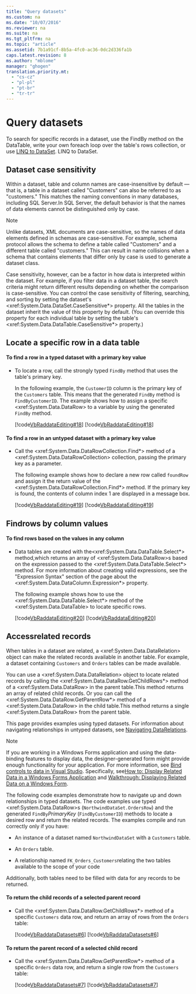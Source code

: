 ```yaml
---
title: "Query datasets"
ms.custom: na
ms.date: "10/07/2016"
ms.reviewer: na
ms.suite: na
ms.tgt_pltfrm: na
ms.topic: "article"
ms.assetid: 7b1a91cf-8b5a-4fc0-ac36-0dc2d336fa1b
caps.latest.revision: 8
ms.author: "mblome"
manager: "ghogen"
translation.priority.mt: 
  - "cs-cz"
  - "pl-pl"
  - "pt-br"
  - "tr-tr"
---
```

# Query datasets
To search for specific records in a dataset,  use the FindBy method on the DataTable, write your own foreach loop over the table's rows collection, or use [LINQ to DataSet](../Topic/LINQ%20to%20DataSet.md). LINQ to DataSet.  
  
## Dataset case sensitivity  
 Within a dataset, table and column names are  case-insensitive by default — that is, a table in a dataset called "Customers" can also be referred to as "customers." This matches the naming conventions in many databases,  including SQL Server.In SQL Server, the default behavior is that the names of data elements cannot be distinguished only by case.  
  
> [!NOTE]
>  Unlike datasets, XML documents are case-sensitive, so the names of data elements defined in schemas are case-sensitive. For example, schema protocol allows the schema to define a table called "Customers" and a different table called "customers." This can result in name collisions when a schema that contains elements that differ only by case is used to generate a dataset class.  
  
 Case sensitivity, however, can be a factor in how data is interpreted within the dataset. For example, if you filter data in a dataset table, the search criteria might return different results depending on whether the comparison is case-sensitive. You can control the case sensitivity of filtering, searching, and sorting by setting the dataset's \<xref:System.Data.DataSet.CaseSensitive*> property. All the tables in the dataset inherit the value of this property by default. (You can override this property for each individual table by setting the table's \<xref:System.Data.DataTable.CaseSensitive*> property.)  
  
## Locate a specific row in a data table  
  
#### To find a row in a typed dataset with a primary key value  
  
-   To locate a row, call the strongly typed `FindBy` method that uses the table's primary key.  
  
     In the following example, the `CustomerID` column is the primary key of the `Customers` table. This means that the generated `FindBy` method is `FindByCustomerID`. The example shows how to assign a specific \<xref:System.Data.DataRow> to a variable by using the generated `FindBy` method.  
  
     [!code[VbRaddataEditing#18](../datatools/codesnippet/CSharp/query-datasets_1.cs)]
[!code[VbRaddataEditing#18](../datatools/codesnippet/VisualBasic/query-datasets_1.vb)]  
  
#### To find a row in an untyped dataset with a primary key value  
  
-   Call the \<xref:System.Data.DataRowCollection.Find*> method of a \<xref:System.Data.DataRowCollection> collection, passing the primary key as a parameter.  
  
     The following example shows how to declare a new row called `foundRow` and assign it the return value of the \<xref:System.Data.DataRowCollection.Find*> method. If the primary key is found, the contents of column index 1 are displayed in a message box.  
  
     [!code[VbRaddataEditing#19](../datatools/codesnippet/CSharp/query-datasets_2.cs)]
[!code[VbRaddataEditing#19](../datatools/codesnippet/VisualBasic/query-datasets_2.vb)]  
  
## Findrows by column values  
  
#### To find rows based on the values in any column  
  
-   Data tables are created with the\<xref:System.Data.DataTable.Select*> method,which returns an array of \<xref:System.Data.DataRow>s based on the expression passed to the \<xref:System.Data.DataTable.Select*> method. For more information about creating valid expressions, see the "Expression Syntax" section of the page about the \<xref:System.Data.DataColumn.Expression*> property.  
  
     The following example shows how to use the \<xref:System.Data.DataTable.Select*> method of the \<xref:System.Data.DataTable> to locate specific rows.  
  
     [!code[VbRaddataEditing#20](../datatools/codesnippet/CSharp/query-datasets_3.cs)]
[!code[VbRaddataEditing#20](../datatools/codesnippet/VisualBasic/query-datasets_3.vb)]  
  
## Accessrelated records  
 When tables in a dataset are related, a \<xref:System.Data.DataRelation> object can make  the related records available in another table. For example, a dataset containing `Customers` and `Orders` tables can be made available.  
  
 You can use a \<xref:System.Data.DataRelation> object to locate related records by calling the \<xref:System.Data.DataRow.GetChildRows*> method of a \<xref:System.Data.DataRow> in the parent table.This method returns an array of related child records. Or you can call the \<xref:System.Data.DataRow.GetParentRow*> method of a \<xref:System.Data.DataRow> in the child table.This method returns a single \<xref:System.Data.DataRow> from the parent table.  
  
 This page provides examples using typed datasets. For information about navigating relationships in untyped datasets, see [Navigating DataRelations](../Topic/Navigating%20DataRelations.md).  
  
> [!NOTE]
>  If you are working in a Windows Forms application and using the data-binding features to display data, the designer-generated form might provide enough functionality for your application. For more information, see [Bind controls to data in Visual Studio](../datatools/bind-controls-to-data-in-visual-studio.md). Specifically, see[How to: Display Related Data in a Windows Forms Application](../datatools/how-to--display-related-data-in-a-windows-forms-application.md) and [Walkthrough: Displaying Related Data on a Windows Form](../datatools/walkthrough--displaying-related-data-on-a-windows-form.md).  
  
 The following code examples demonstrate how to navigate up and down relationships in typed datasets. The code examples use typed \<xref:System.Data.DataRow>s (`NorthwindDataSet.OrdersRow`) and the generated `FindBy`*PrimaryKey* (`FindByCustomerID`) methods to locate a desired row and return the related records. The examples compile and run correctly only if you have:  
  
-   An instance of a dataset named `NorthwindDataSet` with a `Customers` table.  
  
-   An `Orders` table.  
  
-   A relationship named `FK_Orders_Customers`relating the two tables available to the scope of your code  
  
 Additionally, both tables need to be filled with data for any records to be returned.  
  
#### To return the child records of a selected parent record  
  
-   Call the \<xref:System.Data.DataRow.GetChildRows*> method of a specific `Customers` data row, and return an array of rows from the `Orders` table:  
  
     [!code[VbRaddataDatasets#6](../datatools/codesnippet/CSharp/query-datasets_4.cs)]
[!code[VbRaddataDatasets#6](../datatools/codesnippet/VisualBasic/query-datasets_4.vb)]  
  
#### To return the parent record of a selected child record  
  
-   Call the \<xref:System.Data.DataRow.GetParentRow*> method of a specific `Orders` data row, and return a single row from the `Customers` table:  
  
     [!code[VbRaddataDatasets#7](../datatools/codesnippet/CSharp/query-datasets_5.cs)]
[!code[VbRaddataDatasets#7](../datatools/codesnippet/VisualBasic/query-datasets_5.vb)]